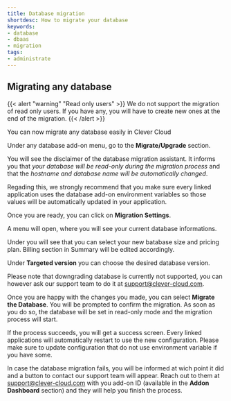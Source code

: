 ```yaml
---
title: Database migration
shortdesc: How to migrate your database
keywords:
- database
- dbaas
- migration
tags:
- administrate
---
```


## Migrating any database

{{< alert "warning" "Read only users" >}}
    We do not support the migration of read only users. If you have any, you will have to create new ones at the end of the migration.
{{< /alert >}}

You can now migrate any database easily in Clever Cloud

Under any database add-on menu, go to the **Migrate/Upgrade** section.

You will see the disclaimer of the database migration assistant. It informs you that *your database will be read-only during the migration process* and that the *hostname and database name will be automatically changed*. 

Regading this, we strongly recommend that you make sure every linked application uses the database add-on environment variables so those values will be automatically updated in your application.

Once you are ready, you can click on **Migration Settings**.

A menu will open, where you will see your current database informations.

Under you will see that you can select your new batabase size and pricing plan. Billing section in Summary will be edited accordingly.

Under **Targeted version** you can choose the desired database version.

Please note that downgrading database is currently not supported, you can however ask our support team to do it at support@clever-cloud.com.

Once you are happy with the changes you made, you can select **Migrate the Database**. You will be prompted to confirm the migration. As soon as you do so, the database will be set in read-only mode and the migration process will start.

If the process succeeds, you will get a success screen. Every linked applications will automatically restart to use the new configuration. Please make sure to update configuration that do not use environment variable if you have some.

In case the database migration fails, you will be informed at wich point it did and a button to contact our support team will appear. Reach out to them at support@clever-cloud.com with you add-on ID (available in the **Addon Dashboard** section) and they will help you finish the process.
